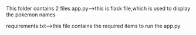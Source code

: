This folder contains 2 files
app.py-->this is flask file,which is used to display
the pokemon names

requirements.txt-->this file contains the required 
items to run the app.py